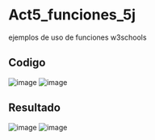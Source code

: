 # Act5_funciones_5j
ejemplos de uso de funciones w3schools
## Codigo
![image](https://github.com/user-attachments/assets/508d5688-c4bd-42ce-b6a7-5f1758330338)
![image](https://github.com/user-attachments/assets/06fcf703-8286-411f-9286-2752619ddb98)
## Resultado
![image](https://github.com/user-attachments/assets/18b75d21-92f1-45c3-a6ff-bf76d0d015bf)
![image](https://github.com/user-attachments/assets/bb55318c-482e-4e39-ae1e-9d347cd2d8b1)

